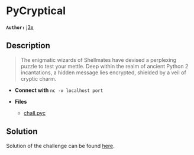 # PyCryptical

**`Author:`** [j3x](https://github.com/0x0000000000000j3x/)

## Description

> The enigmatic wizards of Shellmates have devised a perplexing puzzle to test your mettle. Deep within the realm of ancient Python 2 incantations, a hidden message lies encrypted, shielded by a veil of cryptic charm.



- **Connect with** `nc -v localhost port`

- **Files** 
 	- [chall.pyc](./chall.pyc)  





## Solution
Solution of the challenge can be found [here](solution/).
